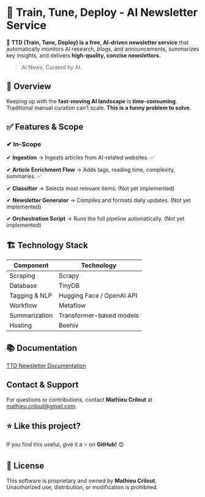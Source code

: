 # 📢 Train, Tune, Deploy - AI Newsletter Service

🚀 **TTD (Train, Tune, Deploy) is a free, AI-driven newsletter service** that automatically monitors AI research, blogs, and announcements, summarizes key insights, and delivers **high-quality, concise newsletters**.

> AI News, Curated by AI.

## 📌 Overview

Keeping up with the **fast-moving AI landscape** is **time-consuming**. Traditional manual curation can’t scale.
**This is a funny problem to solve.**


## ✅ Features & Scope

### ✔ In-Scope

✔ **Ingestion** → Ingests articles from AI-related websites. ✅

✔ **Article Enrichment Flow** → Adds tags, reading time, complexity, summaries. ✅

✔ **Classifier** → Selects most relevant items. (Not yet implemented)

✔ **Newsletter Generator** → Compiles and formats daily updates. (Not yet implemented)

✔ **Orchestration Script** → Runs the full pipeline automatically. (Not yet implemented)

## 🏗 Technology Stack

| Component | Technology |
| --- | --- |
| Scraping            | Scrapy                       |
| Database            | TinyDB                       |
| Tagging & NLP       | Hugging Face / OpenAI API    |
| Workflow            | Metaflow                     |
| Summarization       | Transformer-based models     |
| Hosting             | Beehiv                       |

## 📚 Documentation

[TTD Newsletter Documentation](docs/README.md)

##  Contact & Support

For questions or contributions, contact **Mathieu Crilout** at <mathieu.crilout@gmail.com>.

## ⭐ Like this project?

If you find this useful, give it a ⭐ on **GitHub!** 😊

## 📜 License

This software is proprietary and owned by **Mathieu Crilout**.  
Unauthorized use, distribution, or modification is prohibited.  